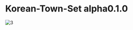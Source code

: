 # Korean-Town-Set alpha0.1.0

![3](https://github.com/SerpensNebula/Korean-Town-Set/assets/75788864/f8b6efc8-4422-4077-8c06-7bb3b05b539f)
